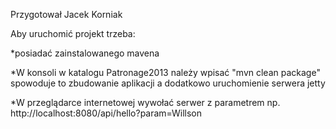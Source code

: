 Przygotował Jacek Korniak

Aby uruchomić projekt trzeba:

*posiadać zainstalowanego mavena

*W konsoli w katalogu Patronage2013 należy wpisać "mvn clean package" spowoduje to zbudowanie aplikacji 
  a dodatkowo uruchomienie serwera jetty

*W przeglądarce internetowej wywołać serwer z parametrem np. http://localhost:8080/api/hello?param=Willson
